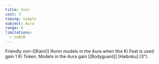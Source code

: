 ```yaml
---
title: Coin
cost: 3
timing: Simple
subject: Aura
range: 6
limitations:
  - noBtB
---
```

Friendly non-[[Kami]] Ronin models in the Aura when this Ki Feat is used gain 1 Ki Token.
Models in the Aura gain [[Bodyguard]] [Haiboku] (3").
